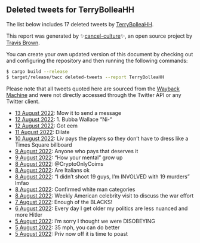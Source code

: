 ## Deleted tweets for TerryBolleaHH

The list below includes 17 deleted tweets by
[TerryBolleaHH](https://twitter.com/TerryBolleaHH).



This report was generated by ✨[cancel-culture](https://github.com/travisbrown/cancel-culture)✨,
an open source project by [Travis Brown](https://twitter.com/travisbrown).

You can create your own updated version of this document by checking out and configuring the
repository and then running the following commands:

```bash
$ cargo build --release
$ target/release/twcc deleted-tweets --report TerryBolleaHH
```

Please note that all tweets quoted here are sourced from the
[Wayback Machine](https://web.archive.org) and were not directly accessed through the Twitter API or
any Twitter client.

* [13 August 2022](https://web.archive.org/web/20220814175533/https://twitter.com/TerryBolleaHH/status/1558452769027145729): Mow it to send a message <!--1558452769027145729-->
* [12 August 2022](https://web.archive.org/web/20220813143840/https://twitter.com/TerryBolleaHH/status/1558235807030431751): 1. Bubba Wallace   “Ni-“ <!--1558235807030431751-->
* [12 August 2022](https://web.archive.org/web/20220813035045/https://twitter.com/TerryBolleaHH/status/1557937139299631106): Got eem <!--1557937139299631106-->
* [11 August 2022](https://web.archive.org/web/20220811081951/https://twitter.com/TerryBolleaHH/status/1557537039633059840): Dilate <!--1557537039633059840-->
* [10 August 2022](https://web.archive.org/web/20220810184107/https://twitter.com/TerryBolleaHH/status/1557435986698797056): Liv pays the players so they don’t have to dress like a Times Square billboard <!--1557435986698797056-->
* [ 9 August 2022](https://web.archive.org/web/20220809034550/https://twitter.com/TerryBolleaHH/status/1556810877923463168): Anyone who pays that deserves it <!--1556810877923463168-->
* [ 9 August 2022](https://web.archive.org/web/20220809015258/https://twitter.com/TerryBolleaHH/status/1556806822962528259): “How your mental” grow up <!--1556806822962528259-->
* [ 8 August 2022](https://web.archive.org/web/20220808214455/https://twitter.com/TerryBolleaHH/status/1556748745424994305): @CryptoOnlyCoims <!--1556749479533072385-->
* [ 8 August 2022](https://web.archive.org/web/20220808214455/https://twitter.com/TerryBolleaHH/status/1556748745424994305): Are Italians ok <!--1556748774042730496-->
* [ 8 August 2022](https://web.archive.org/web/20220808214455/https://twitter.com/TerryBolleaHH/status/1556748745424994305): “I didn’t shoot 19 guys, I’m INVOLVED with 19 murders” lmfao <!--1556748745424994305-->
* [ 8 August 2022](https://web.archive.org/web/20220808154135/https://twitter.com/TerryBolleaHH/status/1556660785731993603): Confirmed white man categories <!--1556660785731993603-->
* [ 8 August 2022](https://web.archive.org/web/20220808183629/https://twitter.com/TerryBolleaHH/status/1556644394870226950): Weekly American celebrity visit to discuss the war effort <!--1556644394870226950-->
* [ 7 August 2022](https://web.archive.org/web/20220807005739/https://twitter.com/TerryBolleaHH/status/1556081792226103298): Enough of the BLACKS! <!--1556081792226103298-->
* [ 6 August 2022](https://web.archive.org/web/20220806131556/https://twitter.com/TerryBolleaHH/status/1555755801943445504): Every day I get older my politics are less nuanced and more Hitler <!--1555755801943445504-->
* [ 5 August 2022](https://web.archive.org/web/20220806203003/https://twitter.com/TerryBolleaHH/status/1555700272927735813): I’m sorry I thought we were DISOBEYING <!--1555700787870945285-->
* [ 5 August 2022](https://web.archive.org/web/20220806203003/https://twitter.com/TerryBolleaHH/status/1555700272927735813): 35 mph, you can do better <!--1555700272927735813-->
* [ 5 August 2022](https://web.archive.org/web/20220805170007/https://twitter.com/TerryBolleaHH/status/1555599296476729344): Priv now off it is time to poast <!--1555599296476729344-->
